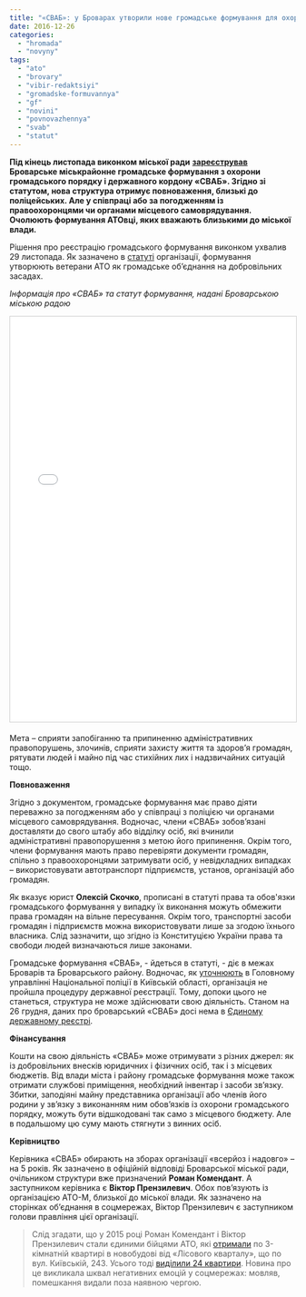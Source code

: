 ```yaml
---
title: "«СВАБ»: у Броварах утворили нове громадське формування для охорони порядку"
date: 2016-12-26
categories: 
  - "hromada"
  - "novyny"
tags: 
  - "ato"
  - "brovary"
  - "vibir-redaktsiyi"
  - "gromadske-formuvannya"
  - "gf"
  - "novini"
  - "povnovazhennya"
  - "svab"
  - "statut"
---
```


**Під кінець листопада виконком міської ради** [**зареєстрував**](http://brovary-rada.gov.ua/documents/26277.html) **Броварське міськрайонне громадське формування з охорони громадського порядку і державного кордону «СВАБ». Згідно зі статутом, нова структура отримує повноваження, близькі до поліцейських. Але у співпраці або за погодженням із правоохоронцями чи органами місцевого самоврядування. Очолюють формування АТОвці, яких вважають близькими до міської влади.**

Рішення про реєстрацію громадського формування виконком ухвалив 29 листопада. Як зазначено в [статуті](http://www.slideshare.net/DmytroKarpiy/ss-70377890) організації, формування утворюють ветерани АТО як громадське об’єднання на добровільних засадах.

_Інформація про «СВАБ» та статут формування, надані Броварською міською радою_

<iframe style="border: 1px solid #CCC; border-width: 1px; margin-bottom: 5px; max-width: 100%;" src="//www.slideshare.net/slideshow/embed_code/key/6Cc35AO4Ys7Z1n" width="668" height="714" frameborder="0" marginwidth="0" marginheight="0" scrolling="no" allowfullscreen="allowfullscreen"></iframe>

Мета – сприяти запобіганню та припиненню адміністративних правопорушень, злочинів, сприяти захисту життя та здоров’я громадян, рятувати людей і майно під час стихійних лих і надзвичайних ситуацій тощо.

**Повноваження**

Згідно з документом, громадське формування має право діяти переважно за погодженням або у співпраці з поліцією чи органами місцевого самоврядування. Водночас, члени «СВАБ» зобов’язані доставляти до свого штабу або відділку осіб, які вчинили адміністративні правопорушення з метою його припинення. Окрім того, члени формування мають право перевіряти документи громадян, спільно з правоохоронцями затримувати осіб, у невідкладних випадках – використовувати автотранспорт підприємств, установ, організацій або громадян.

Як вказує юрист **Олексій Скочко**, прописані в статуті права та обов'язки громадського формування у випадку їх виконання можуть обмежити права громадян на вільне пересування. Окрім того, транспортні засоби громадян і підприємств можна використовувати лише за згодою їхнього власника. Слід зазначити, що згідно із Конституцією України права та свободи людей визначаються лише законами.

Громадське формування «СВАБ», - йдеться в статуті, - діє в межах Броварів та Броварського району. Водночас, як [уточнюють](http://www.slideshare.net/DmytroKarpiy/ss-70378013) в Головному управлінні Національної поліції в Київській області, організація не пройшла процедуру державної реєстрації. Тому, допоки цього не станеться, структура не може здійснювати свою діяльність. Станом на 26 грудня, даних про броварський «СВАБ» досі нема в [Єдиному державному реєстрі](https://usr.minjust.gov.ua/ua/freesearch).

**Фінансування**

Кошти на свою діяльність «СВАБ» може отримувати з різних джерел: як із добровільних внесків юридичних і фізичних осіб, так і з місцевих бюджетів. Від влади міста і району громадське формування може також отримати службові приміщення, необхідний інвентар і засоби зв’язку. Збитки, заподіяні майну представника організації або членів його родини у зв’язку з виконанням ним обов’язків із охорони громадського порядку, можуть бути відшкодовані так само з місцевого бюджету. Але в подальшому цю суму мають стягнути з винних осіб.

**Керівництво**

Керівника «СВАБ» обирають на зборах організації «всерйоз і надовго» – на 5 років. Як зазначено в офіційній відповіді Броварської міської ради, очільником структури вже призначений **Роман Комендант**. А заступником керівника є **Віктор Прензилевич**. Обох пов’язують із організацією АТО-М, близької до міської влади. Як зазначено на сторінках об’єднання в соцмережах, Віктор Прензилевич є заступником голови правління цієї організації.

> Слід згадати, що у 2015 році Роман Комендант і Віктор Прензилевич стали єдиними бійцями АТО, які [отримали](http://docs.brovary.org/p26018/21.04.2015/234) по 3-кімнатній квартирі в новобудові від «Лісового кварталу», що по вул. Київській, 243. Усього тоді [виділили 24 квартири](https://mpz.brovary.org/kvadratni-metri-do-viboriv-hto-i-navishho-podaruvav-brovarchanam-24-kvartiri/). Новина про це викликала шквал негативних емоцій у соцмережах: мовляв, помешкання видали поза наявною чергою.
